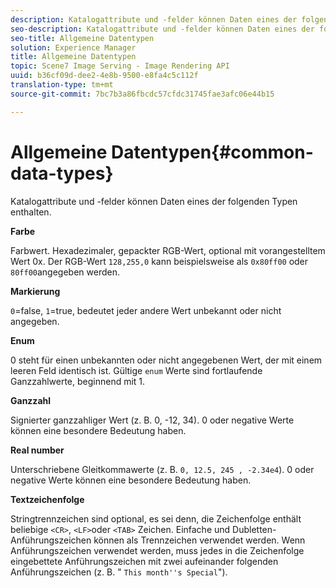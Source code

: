 ```yaml
---
description: Katalogattribute und -felder können Daten eines der folgenden Typen enthalten.
seo-description: Katalogattribute und -felder können Daten eines der folgenden Typen enthalten.
seo-title: Allgemeine Datentypen
solution: Experience Manager
title: Allgemeine Datentypen
topic: Scene7 Image Serving - Image Rendering API
uuid: b36cf09d-dee2-4e8b-9500-e8fa4c5c112f
translation-type: tm+mt
source-git-commit: 7bc7b3a86fbcdc57cfdc31745fae3afc06e44b15

---
```



# Allgemeine Datentypen{#common-data-types}

Katalogattribute und -felder können Daten eines der folgenden Typen enthalten.

**Farbe**

Farbwert. Hexadezimaler, gepackter RGB-Wert, optional mit vorangestelltem Wert 0x. Der RGB-Wert `128,255,0` kann beispielsweise als `0x80ff00` oder `80ff00`angegeben werden.

**Markierung**

`0`=false, `1`=true, bedeutet jeder andere Wert unbekannt oder nicht angegeben.

**Enum**

0 steht für einen unbekannten oder nicht angegebenen Wert, der mit einem leeren Feld identisch ist. Gültige `enum` Werte sind fortlaufende Ganzzahlwerte, beginnend mit 1.

**Ganzzahl**

Signierter ganzzahliger Wert (z. B. 0, -12, 34). 0 oder negative Werte können eine besondere Bedeutung haben.

**Real number**

Unterschriebene Gleitkommawerte (z. B. `0, 12.5, 245 , -2.34e4`). 0 oder negative Werte können eine besondere Bedeutung haben.

**Textzeichenfolge**

Stringtrennzeichen sind optional, es sei denn, die Zeichenfolge enthält beliebige `<CR>`, `<LF>`oder `<TAB>` Zeichen. Einfache und Dubletten-Anführungszeichen können als Trennzeichen verwendet werden. Wenn Anführungszeichen verwendet werden, muss jedes in die Zeichenfolge eingebettete Anführungszeichen mit zwei aufeinander folgenden Anführungszeichen (z. B. &quot; `This month''s Special`&quot;).
